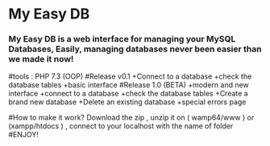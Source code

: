 # My Easy DB
 <h3> My Easy DB is a web interface for managing your MySQL Databases, Easily, managing databases never been easier than we made it now! </h3>
 #tools : PHP 7.3 (OOP)
 #Release v0.1 
  +Connect to a database 
  +check the database tables 
  +basic interface 
 #Release 1.0 (BETA) 
  +modern and new interface
  +connect to a database
  +check the database tables 
  +Create a brand new database 
  +Delete an existing database 
  +special errors page 
  
  #How to make it work?
  Download the zip , unzip it on ( wamp64/www ) or (xampp/htdocs ) , connect to your localhost with the name of folder 
  #ENJOY!
